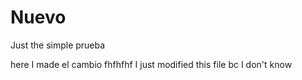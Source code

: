 # Nuevo
Just the simple prueba

here I made el cambio  fhfhfhf I just modified this file bc I don't know  

